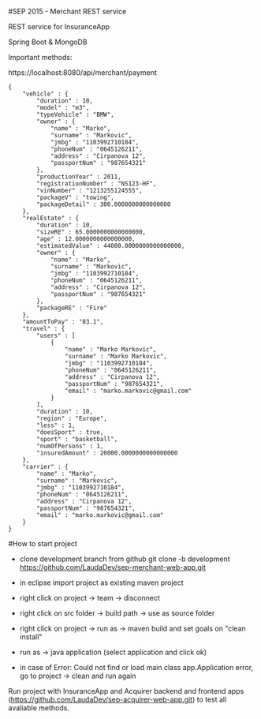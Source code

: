 #SEP 2015 - Merchant REST service

REST service for InsuranceApp

Spring Boot & MongoDB

Important methods:

https://localhost:8080/api/merchant/payment

	{
	    "vehicle" : {
	        "duration" : 10,
	        "model" : "m3",
	        "typeVehicle" : "BMW",
	        "owner" : {
	            "name" : "Marko",
	            "surname" : "Markovic",
	            "jmbg" : "1103992710184",
	            "phoneNum" : "0645126211",
	            "address" : "Cirpanova 12",
	            "passportNum" : "987654321"
	        },
	        "productionYear" : 2011,
	        "registrationNumber" : "NS123-HF",
	        "vinNumber" : "1213255124555",
	        "packageV" : "towing",
	        "packageDetail" : 300.0000000000000000
	    },
	    "realEstate" : {
	        "duration" : 10,
	        "sizeRE" : 65.0000000000000000,
	        "age" : 12.0000000000000000,
	        "estimatedValue" : 44000.0000000000000000,
	        "owner" : {
	            "name" : "Marko",
	            "surname" : "Markovic",
	            "jmbg" : "1103992710184",
	            "phoneNum" : "0645126211",
	            "address" : "Cirpanova 12",
	            "passportNum" : "987654321"
	        },
	        "packageRE" : "Fire"
	    },
	    "amountToPay" : "83.1",
	    "travel" : {
	        "users" : [ 
	            {
	                "name" : "Marko Markovic",
	                "surname" : "Marko Markovic",
	                "jmbg" : "1103992710184",
	                "phoneNum" : "0645126211",
	                "address" : "Cirpanova 12",
	                "passportNum" : "987654321",
	                "email" : "marko.markovic@gmail.com"
	            }
	        ],
	        "duration" : 10,
	        "region" : "Europe",
	        "less" : 1,
	        "doesSport" : true,
	        "sport" : "basketball",
	        "numOfPersons" : 1,
	        "insuredAmount" : 20000.0000000000000000
	    },
	    "carrier" : {
	        "name" : "Marko",
	        "surname" : "Markovic",
	        "jmbg" : "1103992710184",
	        "phoneNum" : "0645126211",
	        "address" : "Cirpanova 12",
	        "passportNum" : "987654321",
	        "email" : "marko.markovic@gmail.com"
	    }
	}
	

#How to start project

- clone development branch from github
	git clone -b development https://github.com/LaudaDev/sep-merchant-web-app.git
	
- in eclipse import project as existing maven project

- right click on project -> team -> disconnect

- right click on src folder -> build path -> use as source folder

- right click on project -> run as -> maven build and set goals on "clean install"

- run as -> java application (select application and click ok)

- in case of Error: Could not find or load main class app.Application error, go to project -> clean and run again

Run project with InsuranceApp and Acquirer backend and frontend apps (https://github.com/LaudaDev/sep-acquirer-web-app.git) to test all avaliable methods.
